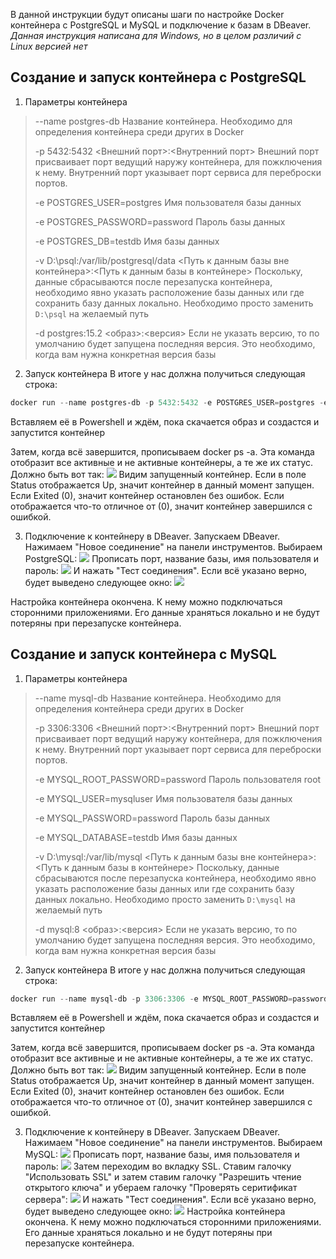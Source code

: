 В данной инструкции будут описаны шаги по настройке Docker контейнера с PostgreSQL и MySQL и подключение к базам в DBeaver.
*Данная инструкция написана для Windows, но в целом различий с Linux версией нет*

## Создание и запуск контейнера с PostgreSQL
1. Параметры контейнера
>--name postgres-db 
Название контейнера. Необходимо для определения контейнера среди других в Docker
>
>-p 5432:5432
<Внешний порт>:<Внутренний порт>
Внешний порт присваивает порт ведущий наружу контейнера, для пожключения к нему. Внутренний порт указывает порт сервиса для переброски портов. 
>
>-e POSTGRES_USER=postgres
Имя пользователя базы данных
>
>-e POSTGRES_PASSWORD=password
Пароль базы данных
>
>-e POSTGRES_DB=testdb
Имя базы данных
>
>-v D:\\psql:/var/lib/postgresql/data
<Путь к данным базы вне контейнера>:<Путь к данным базы в контейнере>
Поскольку, данные сбрасываются после перезапуска контейнера, необходимо явно указать расположение базы данных или где сохранить базу данных локально. Необходимо просто заменить `D:\psql` на желаемый путь
>
>-d postgres:15.2
<образ>:<версия>
Если не указать версию, то по умолчанию будет запущена последняя версия. Это необходимо, когда вам нужна конкретная версия базы

2. Запуск контейнера
В итоге у нас должна получиться следующая строка:
```powershell
docker run --name postgres-db -p 5432:5432 -e POSTGRES_USER=postgres -e POSTGRES_PASSWORD=password -e POSTGRES_DB=testdb -v D:\psql:/var/lib/postgresql/data -d postgres:15.2
```

Вставляем её в Powershell и ждём, пока скачается образ и создастся и запустится контейнер

Затем, когда всё завершится, прописываем docker ps -a. Эта команда отобразит все активные и не активные контейнеры, а те же их статус. Должно быть вот так:
![](./img/docker1.png)
Видим запущенный контейнер. Если в поле Status отображается Up, значит контейнер в данный момент запущен. Если Exited (0), значит контейнер остановлен без ошибок. Если отображается что-то отличное от (0), значит контейнер завершился с ошибкой.

3. Подключение к контейнеру в DBeaver.
Запускаем DBeaver. Нажимаем "Новое соединение" на панели инструментов.
Выбираем PostgreSQL:
![](./img/docker2.png)
Прописать порт, название базы, имя пользователя и пароль:
![](./img/docker3.png)
И нажать "Тест соединения". Если всё указано верно, будет выведено следующее окно:
![](./img/docker4.png)

Настройка контейнера окончена. 
К нему можно подключаться сторонними приложениями.
Его данные храняться локально и не будут потеряны при перезапуске контейнера.

## Создание и запуск контейнера с MySQL
1. Параметры контейнера
>--name mysql-db 
Название контейнера. Необходимо для определения контейнера среди других в Docker
>
>-p 3306:3306
<Внешний порт>:<Внутренний порт>
Внешний порт присваивает порт ведущий наружу контейнера, для пожключения к нему. Внутренний порт указывает порт сервиса для переброски портов. 
>
>-e MYSQL_ROOT_PASSWORD=password
Пароль пользователя root
>
>-e MYSQL_USER=mysqluser
Имя пользователя базы данных
>
>-e MYSQL_PASSWORD=password
Пароль базы данных
>
>-e MYSQL_DATABASE=testdb
Имя базы данных
>
>-v D:\\mysql:/var/lib/mysql
<Путь к данным базы вне контейнера>:<Путь к данным базы в контейнере>
Поскольку, данные сбрасываются после перезапуска контейнера, необходимо явно указать расположение базы данных или где сохранить базу данных локально. Необходимо просто заменить `D:\mysql` на желаемый путь
>
>-d mysql:8
<образ>:<версия>
Если не указать версию, то по умолчанию будет запущена последняя версия. Это необходимо, когда вам нужна конкретная версия базы

2. Запуск контейнера
В итоге у нас должна получиться следующая строка:
```powershell
docker run --name mysql-db -p 3306:3306 -e MYSQL_ROOT_PASSWORD=password -e MYSQL_DATABASE=testdb -e MYSQL_USER=mysqluser -e MYSQL_PASSWORD=password -v D:\mysql:/var/lib/mysql -d mysql:8
```

Вставляем её в Powershell и ждём, пока скачается образ и создастся и запустится контейнер

Затем, когда всё завершится, прописываем docker ps -a. Эта команда отобразит все активные и не активные контейнеры, а те же их статус. Должно быть вот так:
![](./img/docker5.png)
Видим запущенный контейнер. Если в поле Status отображается Up, значит контейнер в данный момент запущен. Если Exited (0), значит контейнер остановлен без ошибок. Если отображается что-то отличное от (0), значит контейнер завершился с ошибкой.

3. Подключение к контейнеру в DBeaver.
Запускаем DBeaver. Нажимаем "Новое соединение" на панели инструментов.
Выбираем MySQL:
![](./img/docker6.png)
Прописать порт, название базы, имя пользователя и пароль:
![](./img/docker7.png)
Затем переходим во вкладку SSL. Ставим галочку "Использовать SSL" и затем ставим галочку "Разрешить чтение открытого ключа" и убераем галочку "Проверять серитификат сервера":
![](./img/docker8.png)
И нажать "Тест соединения". Если всё указано верно, будет выведено следующее окно:
![](./img/docker9.png)
Настройка контейнера окончена. 
К нему можно подключаться сторонними приложениями.
Его данные храняться локально и не будут потеряны при перезапуске контейнера.